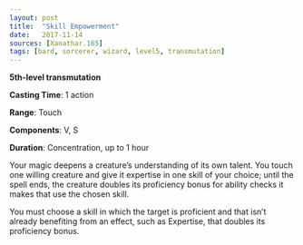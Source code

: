 ```yaml
---
layout: post
title:  "Skill Empowerment"
date:   2017-11-14
sources: [Xanathar.165]
tags: [bard, sorcerer, wizard, level5, transmutation]
---
```


**5th-level transmutation**

**Casting Time**: 1 action

**Range**: Touch

**Components**: V, S

**Duration**: Concentration, up to 1 hour

Your magic deepens a creature’s understanding of its own talent. You touch one willing creature and give it expertise in one skill of your choice; until the spell ends, the creature doubles its proficiency bonus for ability checks it makes that use the chosen skill.

You must choose a skill in which the target is proficient and that isn’t already benefiting from an effect, such as Expertise, that doubles its proficiency bonus.
